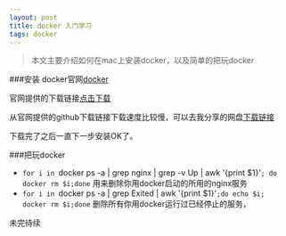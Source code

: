 ```yaml
---
layout: post
title: docker 入门学习
tags: docker
---
```


> 本文主要介绍如何在mac上安装docker，以及简单的把玩docker

###安装
docker官网[docker](https://www.docker.com/)

官网提供的下载链接[点击下载](https://github.com/docker/toolbox/releases/download/v1.10.3/DockerToolbox-1.10.3.pkg)

从官网提供的github下载链接下载速度比较慢，可以去我分享的网盘[下载链接](http://pan.baidu.com/s/1kUqexSV)


下载完了之后一直下一步安装OK了。

###把玩docker
* `for i in `docker ps -a | grep nginx | grep -v Up | awk '{print $1}'`; do docker rm $i;done`  用来删除你用docker启动的所用的nginx服务
* `for i in `docker ps -a | grep Exited | awk '{print $1}'`;do echo $i; docker rm $i;done`   删除所有你用docker运行过已经停止的服务，


未完待续




